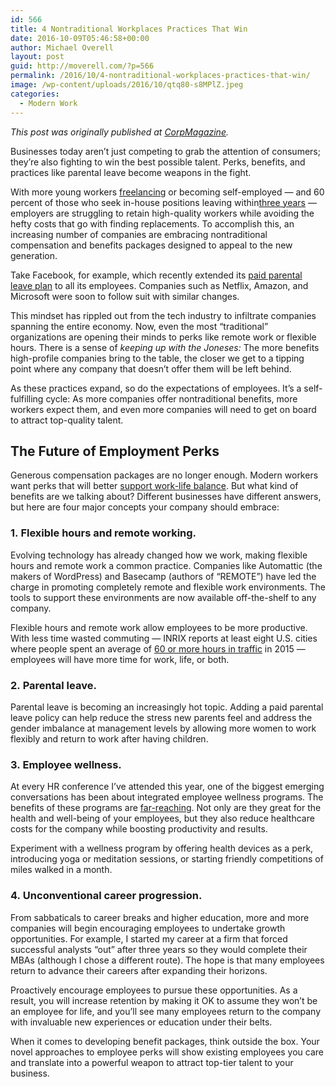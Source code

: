 ```yaml
---
id: 566
title: 4 Nontraditional Workplaces Practices That Win
date: 2016-10-09T05:46:58+00:00
author: Michael Overell
layout: post
guid: http://moverell.com/?p=566
permalink: /2016/10/4-nontraditional-workplaces-practices-that-win/
image: /wp-content/uploads/2016/10/qtq80-s8MPlZ.jpeg
categories:
  - Modern Work
---
```

_This post was originally published at [CorpMagazine](http://www.corpmagazine.com/human-resources/4-nontraditional-workplace-benefits-that-win/)._

Businesses today aren’t just competing to grab the attention of consumers; they’re also fighting to win the best possible talent. Perks, benefits, and practices like parental leave become weapons in the fight.

With more young workers <a href="http://www.forbes.com/forbes/welcome/?/sites/meghancasserly/2013/08/22/where-the-money-at-fastest-growing-sectors-for-freelance/&toURL=http://www.forbes.com/sites/meghancasserly/2013/08/22/where-the-money-at-fastest-growing-sectors-for-freelance/&" target="_blank">freelancing</a> or becoming self-employed — and 60 percent of those who seek in-house positions leaving within<a href="http://millennialbranding.com/2013/cost-millennial-retention-study/" target="_blank">three years</a> — employers are struggling to retain high-quality workers while avoiding the hefty costs that go with finding replacements. To accomplish this, an increasing number of companies are embracing nontraditional compensation and benefits packages designed to appeal to the new generation.

Take Facebook, for example, which recently extended its <a href="http://time.com/money/4129990/facebook-paid-parental-leave/" target="_blank">paid parental leave plan</a> to all its employees. Companies such as Netflix, Amazon, and Microsoft were soon to follow suit with similar changes.

This mindset has rippled out from the tech industry to infiltrate companies spanning the entire economy. Now, even the most “traditional” organizations are opening their minds to perks like remote work or flexible hours. There is a sense of _keeping up with the Joneses:_ The more benefits high-profile companies bring to the table, the closer we get to a tipping point where any company that doesn’t offer them will be left behind.

As these practices expand, so do the expectations of employees. It’s a self-fulfilling cycle: As more companies offer nontraditional benefits, more workers expect them, and even more companies will need to get on board to attract top-quality talent.

## **The Future of Employment Perks**

Generous compensation packages are no longer enough. Modern workers want perks that will better <a href="http://recruitloop.com/blog/5-secrets-hiring-right-people/" target="_blank">support work-life balance</a>. But what kind of benefits are we talking about? Different businesses have different answers, but here are four major concepts your company should embrace:

### **1. Flexible hours and remote working.**

Evolving technology has already changed how we work, making flexible hours and remote work a common practice. Companies like Automattic (the makers of WordPress) and Basecamp (authors of “REMOTE”) have led the charge in promoting completely remote and flexible work environments. The tools to support these environments are now available off-the-shelf to any company.

Flexible hours and remote work allow employees to be more productive. With less time wasted commuting — INRIX reports at least eight U.S. cities where people spent an average of <a href="http://inrix.com/scorecard/" target="_blank">60 or more hours in traffic</a> in 2015 — employees will have more time for work, life, or both.

### **2. Parental leave.**

Parental leave is becoming an increasingly hot topic. Adding a paid parental leave policy can help reduce the stress new parents feel and address the gender imbalance at management levels by allowing more women to work flexibly and return to work after having children.

### **3. Employee wellness.**

At every HR conference I’ve attended this year, one of the biggest emerging conversations has been about integrated employee wellness programs. The benefits of these programs are <a href="http://www.quantumworkplace.com/hubfs/Website/Resources/PDFs/Workplace-Well-Being.pdf" target="_blank">far-reaching</a>. Not only are they great for the health and well-being of your employees, but they also reduce healthcare costs for the company while boosting productivity and results.

Experiment with a wellness program by offering health devices as a perk, introducing yoga or meditation sessions, or starting friendly competitions of miles walked in a month.

### **4. Unconventional career progression.**

From sabbaticals to career breaks and higher education, more and more companies will begin encouraging employees to undertake growth opportunities. For example, I started my career at a firm that forced successful analysts “out” after three years so they would complete their MBAs (although I chose a different route). The hope is that many employees return to advance their careers after expanding their horizons.

Proactively encourage employees to pursue these opportunities. As a result, you will increase retention by making it OK to assume they won’t be an employee for life, and you’ll see many employees return to the company with invaluable new experiences or education under their belts.

When it comes to developing benefit packages, think outside the box. Your novel approaches to employee perks will show existing employees you care and translate into a powerful weapon to attract top-tier talent to your business.